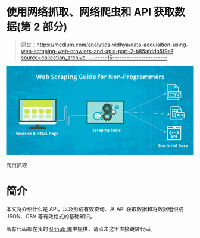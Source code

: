 # 使用网络抓取、网络爬虫和 API 获取数据(第 2 部分)

> 原文：<https://medium.com/analytics-vidhya/data-acquisition-using-web-scraping-web-crawlers-and-apis-part-2-b85afddb5f9e?source=collection_archive---------15----------------------->

![](img/f217a639e300e2a89a3a88232f395090.png)

网页抓取

# **简介**

本文将介绍什么是 API，以及形成有效查询、从 API 获取数据和将数据组织成 JSON、CSV 等有效格式的基础知识。

所有代码都在我的 [Github 库](https://github.com/aryanchugh816/Data-Science/blob/master/01%20-%20Data%20Acquisition/02%20-%20Data%20Acquisition%20-%20Using%20Web%20APIs.ipynb)中提供，请点击这里直接跳转代码。